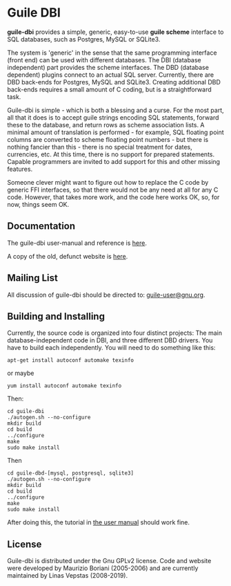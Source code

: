 Guile DBI
=========

**guile-dbi** provides a simple, generic, easy-to-use **guile scheme**
interface to SQL databases, such as Postgres, MySQL or SQLite3.

The system is 'generic' in the sense that the same programming interface
(front end) can be used with different databases. The DBI (database
independent) part provides the scheme interfaces. The DBD (database
dependent) plugins connect to an actual SQL server. Currently, there are
DBD back-ends for Postgres, MySQL and SQLite3. Creating additional DBD
back-ends requires a small amount of C coding, but is a straightforward
task.

Guile-dbi is simple - which is both a blessing and a curse. For the most
part, all that it does is to accept guile strings encoding SQL
statements, forward these to the database, and return rows as scheme
association lists. A minimal amount of translation is performed - for
example, SQL floating point columns are converted to scheme floating
point numbers - but there is nothing fancier than this - there is no
special treatment for dates, currencies, etc. At this time, there is no
support for prepared statements. Capable programmers are invited to add
support for this and other missing features.

Someone clever might want to figure out how to replace the C code by
generic FFI interfaces, so that there would not be any need at all for
any C code. However, that takes more work, and the code here works OK,
so, for now, things seem OK.

Documentation
-------------
The guile-dbi user-manual and reference is
[here](http://htmlpreview.github.com/?https://github.com/opencog/guile-dbi/blob/master/website/guile-dbi.html).

A copy of the old, defunct website is
[here](http://htmlpreview.github.com/?https://github.com/opencog/guile-dbi/blob/master/website/index.html).

Mailing List
------------
All discussion of guile-dbi should be directed to: guile-user@gnu.org.

Building and Installing
----------------------
Currently, the source code is organized into four distinct projects:
The main database-independent code in DBI, and three different DBD
drivers.  You have to build each independently.  You will need to do
something like this:

```
apt-get install autoconf automake texinfo
```
or maybe
```
yum install autoconf automake texinfo
```
Then:
```
cd guile-dbi
./autogen.sh --no-configure
mkdir build
cd build
../configure
make
sudo make install
```
Then
```
cd guile-dbd-[mysql, postgresql, sqlite3]
./autogen.sh --no-configure
mkdir build
cd build
../configure
make
sudo make install
```

After doing this, the tutorial in
[the user manual](http://htmlpreview.github.com/?https://github.com/opencog/guile-dbi/blob/master/website/guile-dbi.html)
should work fine.


License
-------
Guile-dbi is distributed under the Gnu GPLv2 license. Code and website
were developed by Maurizio Boriani (2005-2006) and are currently
maintained by Linas Vepstas (2008-2019).

